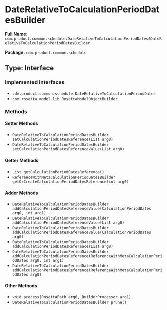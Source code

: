 # DateRelativeToCalculationPeriodDatesBuilder

**Full Name:** `cdm.product.common.schedule.DateRelativeToCalculationPeriodDates$DateRelativeToCalculationPeriodDatesBuilder`

**Package:** `cdm.product.common.schedule`

## Type: Interface

### Implemented Interfaces

- `cdm.product.common.schedule.DateRelativeToCalculationPeriodDates`
- `com.rosetta.model.lib.RosettaModelObjectBuilder`

### Methods

#### Setter Methods

- `DateRelativeToCalculationPeriodDatesBuilder setCalculationPeriodDatesReference(List arg0)`
- `DateRelativeToCalculationPeriodDatesBuilder setCalculationPeriodDatesReferenceValue(List arg0)`

#### Getter Methods

- `List getCalculationPeriodDatesReference()`
- `ReferenceWithMetaCalculationPeriodDatesBuilder getOrCreateCalculationPeriodDatesReference(int arg0)`

#### Adder Methods

- `DateRelativeToCalculationPeriodDatesBuilder addCalculationPeriodDatesReferenceValue(CalculationPeriodDates arg0, int arg1)`
- `DateRelativeToCalculationPeriodDatesBuilder addCalculationPeriodDatesReferenceValue(List arg0)`
- `DateRelativeToCalculationPeriodDatesBuilder addCalculationPeriodDatesReferenceValue(CalculationPeriodDates arg0)`
- `DateRelativeToCalculationPeriodDatesBuilder addCalculationPeriodDatesReference(List arg0)`
- `DateRelativeToCalculationPeriodDatesBuilder addCalculationPeriodDatesReference(ReferenceWithMetaCalculationPeriodDates arg0, int arg1)`
- `DateRelativeToCalculationPeriodDatesBuilder addCalculationPeriodDatesReference(ReferenceWithMetaCalculationPeriodDates arg0)`

#### Other Methods

- `void process(RosettaPath arg0, BuilderProcessor arg1)`
- `DateRelativeToCalculationPeriodDatesBuilder prune()`

